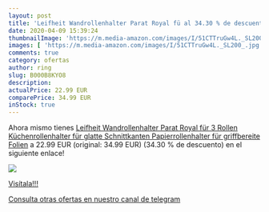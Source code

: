 ```yaml
---
layout: post
title: 'Leifheit Wandrollenhalter Parat Royal fü al 34.30 % de descuento'
date: 2020-04-09 15:39:24
thumbnailImage: 'https://m.media-amazon.com/images/I/51CTTruGw4L._SL200_.jpg'
images: [ 'https://m.media-amazon.com/images/I/51CTTruGw4L._SL200_.jpg' ]
comments: true
category: ofertas
author: ring
slug: B000B8KYO8
description:
actualPrice: 22.99 EUR
comparePrice: 34.99 EUR
inStock: true
---
```


Ahora mismo tienes [Leifheit Wandrollenhalter Parat Royal für 3 Rollen  Küchenrollenhalter für glatte Schnittkanten  Papierrollenhalter für griffbereite Folien](https://www.amazon.com/dp/B000B8KYO8/?tag=redken08-20) a 22.99 EUR (original: 34.99 EUR) (34.30 %  de descuento) en el siguiente enlace!

[![](https://m.media-amazon.com/images/I/51CTTruGw4L._SL200_.jpg)](https://www.amazon.com/dp/B000B8KYO8/?tag=redken08-20)

[Visítala!!!](https://www.amazon.com/dp/B000B8KYO8/?tag=redken08-20)

[Consulta otras ofertas en nuestro canal de telegram](https://t.me/s/ofertas25)
